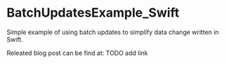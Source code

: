 # BatchUpdatesExample_Swift

Simple example of using batch updates to simplify data change written in Swift.

Releated blog post can be find at: TODO add link
